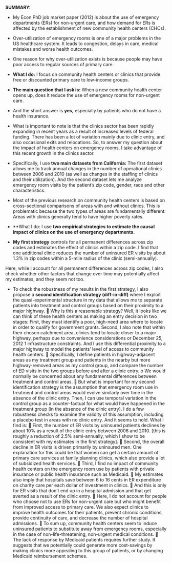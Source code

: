 **SUMMARY:**

- My Econ PhD job market paper (2012) is about the use of emergency departments (ERs) for non-urgent care, and how demand for ERs is affected by the establishment of new community health centers (CHCs).
- Over-utilization of emergency rooms is one of a major problems in the US healthcare system. It leads to congestion, delays in care, medical mistakes and worse health outcomes.
- One reason for why over-utilization exists is because people may have poor access to regular sources of primary care.
- **What I do:** I focus on community health centers or clinics that provide free or discounted primary care to low-income groups.
- **The main question that I ask is:** When a new community health center opens up, does it reduce the use of emergency rooms for non-urgent care.
- And the short answer is **yes,** especially by patients who do not have a health insurance.


- What is important to note is that the clinics sector has been rapidly expanding in recent years as a result of increased levels of federal funding. There has been a lot of variation mainly due to clinic entry, and also occasional exits and relocations. So, to answer my question about the impact of health centers on emergency rooms, I take advantage of this recent growth in the clinics sector.
- Specifically, I use **two main datasets from California:** The first dataset allows me to track annual changes in the number of operational clinics between 2006 and 2010 (as well as changes in the staffing of clinics and their utilization). And the second dataset lets me analyze emergency room visits by the patient’s zip code, gender, race and other characteristics.
- Most of the previous research on community health centers is based on cross-sectional comparisons of areas with and without clinics. This is problematic because the two types of areas are fundamentally different: Areas with clinics generally tend to have higher poverty rates.
- **What I do: I use **two empirical strategies to estimate the causal impact of clinics on the use of emergency departments.**
- **My first strategy** controls for all permanent differences across zip codes and estimates the effect of clinics within a zip code. I find that one additional clinic reduces the number of uninsured ER visits by about 1.3% in zip codes within a 5-mile radius of the clinic (semi-annually).

Here, while I account for all permanent differences across zip codes, I also check whether other factors that change over time may potentially affect my estimates, and they seem not too.
- To check the robustness of my results in the first strategy, I also propose a **second identification strategy (diff-in-diff)** where I exploit the quasi-experimental structure in my data that allows me to separate patients into treatment and control groups based on their proximity to a major highway.
 Why is this a reasonable strategy? Well, it looks like we can think of these health centers as making an entry decision in two stages: First, they must identify a poor, high-need area where to locate in order to qualify for government grants. Second, I also note that within their chosen catchment area, clinics tend to locate closer to a major highway, perhaps due to convenience considerations or
December 25, 2012
 1
infrastructure constraints. And I use this differential proximity to a major highway to model the patients’ level of access to community health centers.
 Specifically, I define patients in highway-adjacent areas as my treatment group and patients in the nearby but more highway-removed areas as my control group, and compare the number of ED visits in the two groups before and after a clinic entry.
o We would normally be concerned about any fundamental differences between treatment and control areas.
 But what is important for my second identification strategy is the assumption that emergency room use in treatment and control areas would evolve similarly over time in the absence of the clinic entry. Then, I can use temporal variation in the control group as a counter-factual for what would have happened in the treatment group (in the absence of the clinic entry). I do a few robustness checks to examine the validity of this assumption, including a placebo test in areas with no clinic entry. And it seems to hold.
What I find is:
 First, the number of ER visits by uninsured patients declines by about 10% as a result of the clinic entry between 2006 and 2010. [this is roughly a reduction of 2.5% semi-annually, which I show to be consistent with my estimates in the first strategy].
 Second, the overall decline in ER visits is driven primarily by uninsured men. One explanation for this could be that women can get a certain amount of primary care services at family planning clinics, which also provide a lot of subsidized health services.
 Third, I find no impact of community health centers on the emergency room use by patients with private insurance or public health insurance such as Medicaid.
 My estimates also imply that hospitals save between 6 to 16 cents in ER expenditure on charity care per each dollar of investment in clinics.
 And this is only for ER visits that don’t end up in a hospital admission and that get averted as a result of the clinic entry.
 Here, I do not account for people who choose not to use ERs for non-urgent care but who might benefit from improved access to primary care. We also expect clinics to improve health outcomes for their patients, prevent chronic conditions, provide continuity of care, and decrease the number of hospital admissions.
 To sum up, community health centers seem to induce uninsured patients to substitute away from emergency rooms, especially in the case of non-life-threatening, non-urgent medical conditions.
 The lack of response by Medicaid patients requires further study. It suggests that we potentially could generate more cost-savings by making clinics more appealing to this group of patients, or by changing Medicaid reimbursement schemes.

